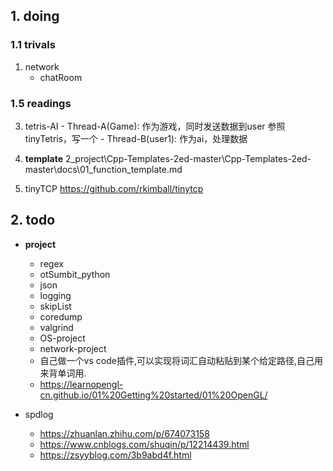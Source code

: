 ## 1. doing

### 1.1 trivals
1. network
    - chatRoom

### 1.5 readings
  3. tetris-AI
    - Thread-A(Game):
      作为游戏，同时发送数据到user
      参照tinyTetris，写一个
    - Thread-B(user1):
      作为ai，处理数据
  4. **template**
    2_project\Cpp-Templates-2ed-master\Cpp-Templates-2ed-master\docs\01_function_template.md

  5. tinyTCP
    https://github.com/rkimball/tinytcp

##  2. todo
  * **project**
    * regex
    * otSumbit_python
    * json
    * logging
    * skipList
    * coredump
    * valgrind
    * OS-project
    * network-project
    * 自己做一个vs code插件,可以实现将词汇自动粘贴到某个给定路径,自己用来背单词用.
    * https://learnopengl-cn.github.io/01%20Getting%20started/01%20OpenGL/

* spdlog
  * https://zhuanlan.zhihu.com/p/674073158
  * https://www.cnblogs.com/shuqin/p/12214439.html
  * https://zsyyblog.com/3b9abd4f.html